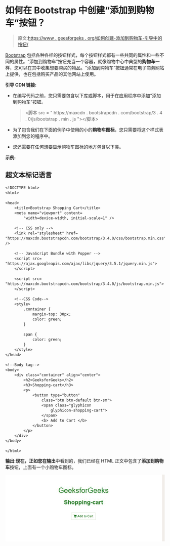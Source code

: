# 如何在 Bootstrap 中创建“添加到购物车”按钮？

> 原文:[https://www . geesforgeks . org/如何创建-添加到购物车-引导中的按钮/](https://www.geeksforgeeks.org/how-to-create-add-to-cart-button-in-bootstrap/)

[Bootstrap](https://www.geeksforgeeks.org/bootstrap-tutorials/) 包括各种各样的按钮样式，每个按钮样式都有一些共同的属性和一些不同的属性。“添加到购物车”按钮充当一个容器，就像购物中心中典型的**购物车**一样，您可以在其中收集想要购买的物品。“添加到购物车”按钮通常在电子商务网站上提供，也在包括购买产品的其他网站上使用。

**引导 CDN 链接:**

*   在编写代码之前，您只需要包含以下库或脚本，用于在应用程序中添加“添加到购物车”按钮。

    > <脚本 src = " https://maxcdn . bootstrapcdn . com/bootstrap/3 . 4 . 0/js/bootstrap . min . js "></脚本>

*   为了包含我们在下面的例子中使用的小的**购物车图标**，您只需要将这个样式表添加到您的程序中。

    > <link rel="”stylesheet”" href="”https://maxcdn.bootstrapcdn.com/bootstrap/3.4.0/css/bootstrap.min.css”">

*   您还需要在任何想要显示购物车图标的地方包含以下类。

**示例:**

## 超文本标记语言

```
<!DOCTYPE html>
<html>

<head>
    <title>Bootstrap Shopping Cart</title>
    <meta name="viewport" content=
        "width=device-width, initial-scale=1" />

    <!-- CSS only -->
    <link rel="stylesheet" href=
"https://maxcdn.bootstrapcdn.com/bootstrap/3.4.0/css/bootstrap.min.css" />

    <!-- JavaScript Bundle with Popper -->
    <script src=
"https://ajax.googleapis.com/ajax/libs/jquery/3.5.1/jquery.min.js">
    </script>

    <script src=
"https://maxcdn.bootstrapcdn.com/bootstrap/3.4.0/js/bootstrap.min.js">
    </script>

    <!--CSS Code-->
    <style>
        .container {
            margin-top: 30px;
            color: green;
        }

        span {
            color: green;
        }
    </style>
</head>

<!--Body tag-->
<body>
    <div class="container" align="center">
        <h2>GeeksforGeeks</h2>
        <h3>Shopping-cart</h3>
        <p>
            <button type="button" 
                class="btn btn-default btn-sm">
                <span class="glyphicon 
                    glyphicon-shopping-cart">
                </span>
                <b> Add to Cart </b>
            </button>
        </p>
    </div>
</body>

</html>
```

**输出:**现在，正如您在**输出**中看到的，我们已经在 HTML 正文中包含了**添加到购物车**按钮，上面有一个小购物车图标。

![](img/d043a0573eb3be818ba50feeae3cb3c1.png)